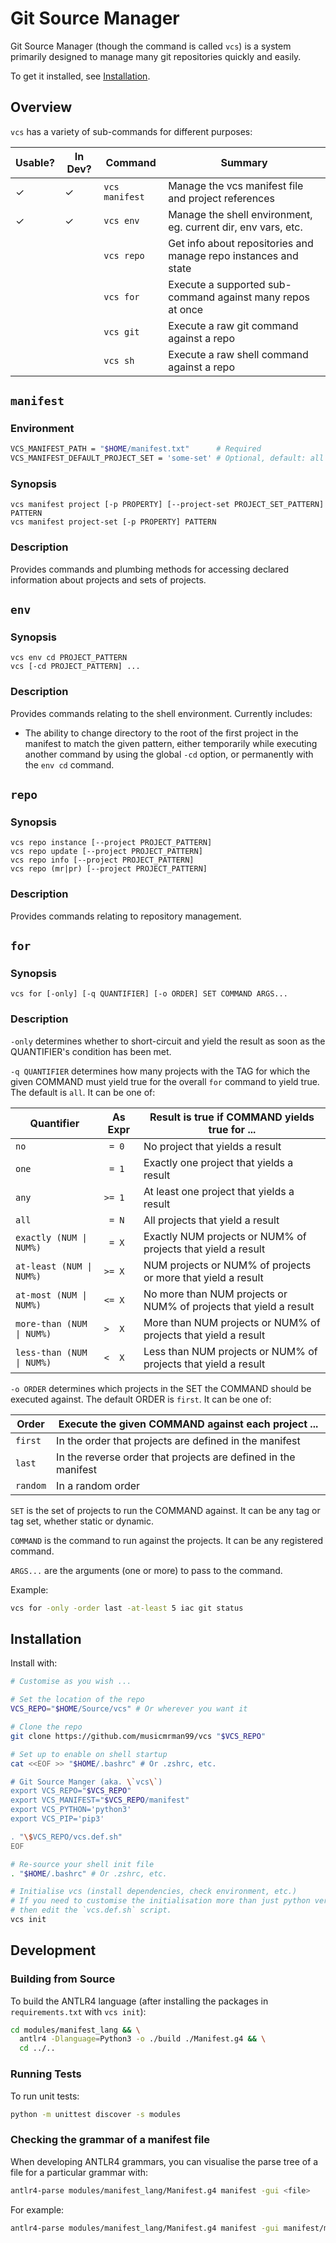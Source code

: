 # Git Source Manager

Git Source Manager (though the command is called `vcs`) is a system primarily designed to manage many git repositories quickly and easily.

To get it installed, see [Installation](#installation).

## Overview

`vcs` has a variety of sub-commands for different purposes:

| Usable? | In Dev? | Command        | Summary                                                         |
|---------|---------|----------------|-----------------------------------------------------------------|
| &check; | &check; | `vcs manifest` | Manage the vcs manifest file and project references             |
| &check; | &check; | `vcs env`      | Manage the shell environment, eg. current dir, env vars, etc.   |
|         |         | `vcs repo`     | Get info about repositories and manage repo instances and state |
|         |         | `vcs for`      | Execute a supported sub-command against many repos at once      |
|         |         | `vcs git`      | Execute a raw git command against a repo                        |
|         |         | `vcs sh`       | Execute a raw shell command against a repo                      |

## `manifest`

### Environment

```sh
VCS_MANIFEST_PATH = "$HOME/manifest.txt"      # Required
VCS_MANIFEST_DEFAULT_PROJECT_SET = 'some-set' # Optional, default: all projects
```

### Synopsis

```
vcs manifest project [-p PROPERTY] [--project-set PROJECT_SET_PATTERN] PATTERN
vcs manifest project-set [-p PROPERTY] PATTERN
```

### Description

Provides commands and plumbing methods for accessing declared information about
projects and sets of projects.

## `env`

### Synopsis

```
vcs env cd PROJECT_PATTERN
vcs [-cd PROJECT_PATTERN] ...
```

### Description

Provides commands relating to the shell environment. Currently includes:

- The ability to change directory to the root of the first project in the
  manifest to match the given pattern, either temporarily while executing
  another command by using the global `-cd` option, or permanently with the
  `env cd` command.

## `repo`

### Synopsis

```
vcs repo instance [--project PROJECT_PATTERN]
vcs repo update [--project PROJECT_PATTERN]
vcs repo info [--project PROJECT_PATTERN]
vcs repo (mr|pr) [--project PROJECT_PATTERN]
```

### Description

Provides commands relating to repository management.

## `for`

### Synopsis

```
vcs for [-only] [-q QUANTIFIER] [-o ORDER] SET COMMAND ARGS...
```

### Description

`-only` determines whether to short-circuit and yield the result as soon as the
QUANTIFIER's condition has been met.

`-q QUANTIFIER` determines how many projects with the TAG for which the given
COMMAND must yield true for the overall `for` command to yield true. The default
is `all`. It can be one of:

| Quantifier                | As Expr | Result is true if COMMAND yields true for ...                     |
|---------------------------|---------|-------------------------------------------------------------------|
| `no`                      | ` = 0`  | No project that yields a result                                   |
| `one`                     | ` = 1`  | Exactly one project that yields a result                          |
| `any`                     | `>= 1`  | At least one project that yields a result                         |
| `all`                     | ` = N`  | All projects that yield a result                                  |
| `exactly (NUM \| NUM%)`   | ` = X`  | Exactly NUM projects or NUM% of projects that yield a result      |
| `at-least (NUM \| NUM%)`  | `>= X`  | NUM projects or NUM% of projects or more that yield a result      |
| `at-most (NUM \| NUM%)`   | `<= X`  | No more than NUM projects or NUM% of projects that yield a result |
| `more-than (NUM \| NUM%)` | `>  X`  | More than NUM projects or NUM% of projects that yield a result    |
| `less-than (NUM \| NUM%)` | `<  X`  | Less than NUM projects or NUM% of projects that yield a result    |

`-o ORDER` determines which projects in the SET the COMMAND should be executed
against. The default ORDER is `first`. It can be one of:

| Order    | Execute the given COMMAND against each project ...             |
|----------|----------------------------------------------------------------|
| `first`  | In the order that projects are defined in the manifest         |
| `last`   | In the reverse order that projects are defined in the manifest |
| `random` | In a random order                                              |

`SET` is the set of projects to run the COMMAND against. It can be any tag or
tag set, whether static or dynamic.

`COMMAND` is the command to run against the projects. It can be any registered
command.

`ARGS...` are the arguments (one or more) to pass to the command.

Example:
```sh
vcs for -only -order last -at-least 5 iac git status
```

## Installation

Install with:
```sh
# Customise as you wish ...

# Set the location of the repo
VCS_REPO="$HOME/Source/vcs" # Or wherever you want it

# Clone the repo
git clone https://github.com/musicmrman99/vcs "$VCS_REPO"

# Set up to enable on shell startup
cat <<EOF >> "$HOME/.bashrc" # Or .zshrc, etc.

# Git Source Manger (aka. \`vcs\`)
export VCS_REPO="$VCS_REPO"
export VCS_MANIFEST="$VCS_REPO/manifest"
export VCS_PYTHON='python3'
export VCS_PIP='pip3'

. "\$VCS_REPO/vcs.def.sh"
EOF

# Re-source your shell init file
. "$HOME/.bashrc" # Or .zshrc, etc.

# Initialise vcs (install dependencies, check environment, etc.)
# If you need to customise the initialisation more than just python version,
# then edit the `vcs.def.sh` script.
vcs init
```

## Development

### Building from Source

To build the ANTLR4 language (after installing the packages in `requirements.txt` with `vcs init`):

```sh
cd modules/manifest_lang && \
  antlr4 -Dlanguage=Python3 -o ./build ./Manifest.g4 && \
  cd ../..
```

### Running Tests

To run unit tests:

```sh
python -m unittest discover -s modules
```

### Checking the grammar of a manifest file

When developing ANTLR4 grammars, you can visualise the parse tree of a file for a particular grammar with:

```sh
antlr4-parse modules/manifest_lang/Manifest.g4 manifest -gui <file>
```

For example:

```sh
antlr4-parse modules/manifest_lang/Manifest.g4 manifest -gui manifest/manifest.txt
```
